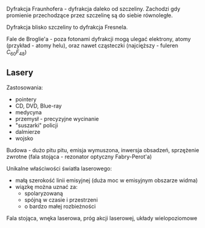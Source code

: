 Dyfrakcja Fraunhofera - dyfrakcja daleko od szczeliny. Zachodzi gdy promienie przechodzące przez szczelinę są do siebie równoległe.

Dyfrakcja blisko szczeliny to dyfrakcja Fresnela.

Fale de Broglie'a - poza fotonami dyfrakcji mogą ulegać elektrony, atomy (przykład - atomy helu), oraz nawet cząsteczki (najcięższy - fuleren $C_{60}F_{48}$)

## Lasery

Zastosowania:

- pointery
- CD, DVD, Blue-ray
- medycyna
- przemysł - precyzyjne wycinanie
- "suszarki" policji
- dalmierze
- wojsko

Budowa - dużo pitu pitu, emisja wymuszona, inwersja obsadzeń, sprzężenie zwrotne (fala stojąca - rezonator optyczny Fabry-Perot'a)


Unikalne właściwości światła laserowego:

- małą szerokość linii emisyjnej (duża moc w emisyjnym obszarze widma)
- wiązkę można uznać za:
	- spolaryzowaną
	- spójną w czasie i przestrzeni
	- o bardzo małej rozbieżności

Fala stojąca, wnęka laserowa, próg akcji laserowej, układy wielopoziomowe

